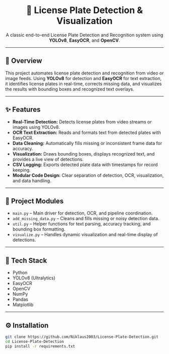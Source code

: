 <h1 align="center">🚗 License Plate Detection & Visualization</h1>

<p align="center">
A classic end-to-end License Plate Detection and Recognition system using <b>YOLOv8</b>, <b>EasyOCR</b>, and <b>OpenCV</b>.
</p>

---

<h2>🧠 Overview</h2>
<p>
This project automates license plate detection and recognition from video or image feeds.  
Using <b>YOLOv8</b> for detection and <b>EasyOCR</b> for text extraction, it identifies license plates in real-time, corrects missing data, and visualizes the results with bounding boxes and recognized text overlays.
</p>

---

<h2>✨ Features</h2>
<ul>
  <li><b>Real-Time Detection:</b> Detects license plates from video streams or images using YOLOv8.</li>
  <li><b>OCR Text Extraction:</b> Reads and formats text from detected plates with EasyOCR.</li>
  <li><b>Data Cleaning:</b> Automatically fills missing or inconsistent frame data for accuracy.</li>
  <li><b>Visualization:</b> Draws bounding boxes, displays recognized text, and provides a live view of detections.</li>
  <li><b>CSV Logging:</b> Exports detected plate data with timestamps for record keeping.</li>
  <li><b>Modular Code Design:</b> Clear separation of detection, OCR, visualization, and data handling.</li>
</ul>

---

<h2>🧩 Project Modules</h2>
<ul>
  <li><code>main.py</code> – Main driver for detection, OCR, and pipeline coordination.</li>
  <li><code>add_missing_data.py</code> – Cleans and fills missing or noisy detection data.</li>
  <li><code>util.py</code> – Helper functions for text parsing, accuracy tracking, and bounding box formatting.</li>
  <li><code>visualize.py</code> – Handles dynamic visualization and real-time display of detections.</li>
</ul>

---

<h2>🧰 Tech Stack</h2>
<ul>
  <li>Python</li>
  <li>YOLOv8 (Ultralytics)</li>
  <li>EasyOCR</li>
  <li>OpenCV</li>
  <li>NumPy</li>
  <li>Pandas</li>
  <li>Matplotlib</li>
</ul>

---

<h2>⚙️ Installation</h2>

```bash
git clone https://github.com/Niklaus2003/License-Plate-Detection.git
cd License-Plate-Detection
pip install -r requirements.txt
